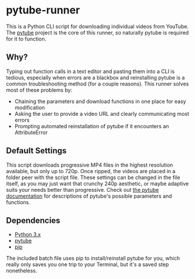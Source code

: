 # pytube-runner
This is a Python CLI script for downloading individual videos from YouTube. The [pytube](https://github.com/pytube/pytube) project is the core of this runner, so naturally pytube is required for it to function.

## Why?
Typing out function calls in a text editor and pasting them into a CLI is tedious, especially when errors are a blackbox and reinstalling pytube is a common troubleshooting method (for a couple reasons).
This runner solves most of these problems by:
- Chaining the parameters and download functions in one place for easy modification
- Asking the user to provide a video URL and clearly communicating most errors
- Prompting automated reinstallation of pytube if it encounters an AttributeError

## Default Settings
This script downloads progressive MP4 files in the highest resolution available, but only up to 720p. Once ripped, the videos are placed in a folder peer with the script file.
These settings can be changed in the file itself, as you may just want that crunchy 240p aesthetic, or maybe adaptive suits your needs better than progressive.
Check out [the pytube documentation](https://pytube.io/en/latest/) for descriptions of pytube's possible parameters and functions.

## Dependencies
- [Python 3.x](https://www.python.org/downloads/)
- [pytube](https://github.com/pytube/pytube)
- [pip](https://pypi.org/project/pip/)

The included batch file uses pip to install/reinstall pytube for you, which really only saves you one trip to your Terminal, but it's a saved step nonetheless.